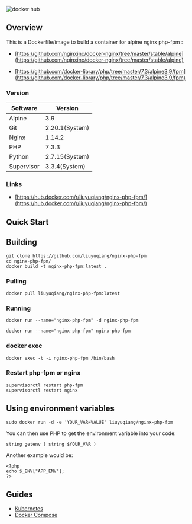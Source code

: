 ![docker hub](https://img.shields.io/docker/stars/liuyuqiang/nginx-php-fpm.svg?style=flat)

## Overview

This is a Dockerfile/image to build a container for alpine nginx php-fpm :

- [https://github.com/nginxinc/docker-nginx/tree/master/stable/alpine](https://github.com/nginxinc/docker-nginx/tree/master/stable/alpine)

- [https://github.com/docker-library/php/tree/master/7.3/alpine3.9/fpm](https://github.com/docker-library/php/tree/master/7.3/alpine3.9/fpm)

### Version

| Software | Version |
|-----|-------|
| Alpine | 3.9 |
| Git | 2.20.1(System) |
| Nginx | 1.14.2 |
| PHP  | 7.3.3 |
| Python | 2.7.15(System) |
| Supervisor | 3.3.4(System) |


### Links

- [https://hub.docker.com/r/liuyuqiang/nginx-php-fpm/](https://hub.docker.com/r/liuyuqiang/nginx-php-fpm/)

## Quick Start

## Building

```
git clone https://github.com/liuyuqiang/nginx-php-fpm
cd nginx-php-fpm/
docker build -t nginx-php-fpm:latest .
```

### Pulling

```
docker pull liuyuqiang/nginx-php-fpm:latest
```

### Running

```
docker run --name="nginx-php-fpm" -d nginx-php-fpm
```
```
docker run --name="nginx-php-fpm" nginx-php-fpm
```

### docker exec

```
docker exec -t -i nginx-php-fpm /bin/bash
```

### Restart php-fpm or nginx

```
supervisorctl restart php-fpm
supervisorctl restart nginx
```

## Using environment variables

```
sudo docker run -d -e 'YOUR_VAR=VALUE' liuyuqiang/nginx-php-fpm
```

You can then use PHP to get the environment variable into your code:

```
string getenv ( string $YOUR_VAR )
```

Another example would be:

```
<?php
echo $_ENV["APP_ENV"];
?>
```

## Guides

- [Kubernetes](https://github.com/liuyuqiang/nginx-php-fpm/blob/master/docs/kubernetes.md)
- [Docker Compose](https://github.com/liuyuqiang/nginx-php-fpm/blob/master/docs/docker_compose.md)

